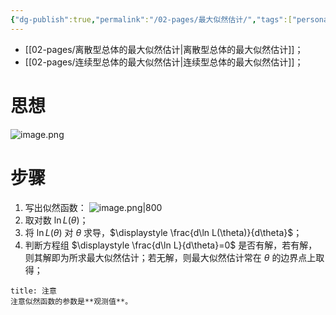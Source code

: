 ```yaml
---
{"dg-publish":true,"permalink":"/02-pages/最大似然估计/","tags":["personal/blog","概率论","概念"]}
---
```



- [[02-pages/离散型总体的最大似然估计\|离散型总体的最大似然估计]]；
- [[02-pages/连续型总体的最大似然估计\|连续型总体的最大似然估计]]；

# 思想
![image.png](https://yelanyanyu-img-bed.oss-cn-hangzhou.aliyuncs.com/img/blog/2024/06/20240624163426.png)

# 步骤
1. 写出似然函数：
	![image.png|800](https://yelanyanyu-img-bed.oss-cn-hangzhou.aliyuncs.com/img/blog/2024/06/20240624163535.png)
2. 取对数 $\displaystyle \ln L(\theta)$；
3. 将 $\displaystyle \ln L(\theta)$ 对 $\displaystyle \theta$ 求导，$\displaystyle \frac{d\ln L(\theta)}{d\theta}$；
4. 判断方程组 $\displaystyle \frac{d\ln L}{d\theta}=0$ 是否有解，若有解，则其解即为所求最大似然估计；若无解，则最大似然估计常在 $\displaystyle \theta$ 的边界点上取得；

```ad-note
title: 注意
注意似然函数的参数是**观测值**。
```

